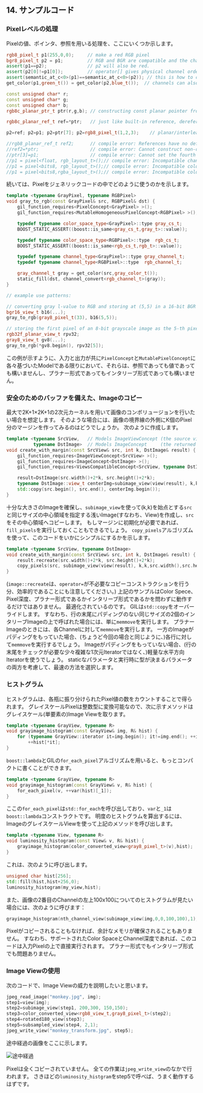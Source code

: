 <!-- Copyright 2014 Hiroaki Nishihara

     Distributed under the Boost Software License, Version 1.0.
     (See accompanying file LICENSE_1_0.txt or copy at
     http://www.boost.org/LICENSE_1_0.txt)
-->

<!-- Copyright 2008 Lubomir Bourdev and Hailin Jin

     Distributed under the Boost Software License, Version 1.0.
     (See accompanying file LICENSE_1_0.txt or copy at
     http://www.boost.org/LICENSE_1_0.txt)
-->

<!--
    Copyright 2005-2007 Adobe Systems Incorporated
    Distributed under the MIT License (see accompanying file LICENSE_1_0_0.txt
    or a copy at http://stlab.adobe.com/licenses.html)

    Some files are held under additional license.
    Please see "http://stlab.adobe.com/licenses.html" for more information.
-->


<!--
14. Sample Code
-->

## 14. サンプルコード

<!--
Pixel-level Sample Code

Here are some operations you can do with pixel values, pointers and references:
-->

### Pixelレベルの処理

Pixelの値、ポインタ、参照を用いる処理を、ここにいくつか示します。

```cpp
rgb8_pixel_t p1(255,0,0);     // make a red RGB pixel
bgr8_pixel_t p2 = p1;         // RGB and BGR are compatible and the channels will be properly mapped.
assert(p1==p2);               // p2 will also be red.
assert(p2[0]!=p1[0]);         // operator[] gives physical channel order (as laid down in memory)
assert(semantic_at_c<0>(p1)==semantic_at_c<0>(p2)); // this is how to compare the two red channels
get_color(p1,green_t()) = get_color(p2,blue_t());  // channels can also be accessed by name

const unsigned char* r;
const unsigned char* g;
const unsigned char* b;
rgb8c_planar_ptr_t ptr(r,g,b); // constructing const planar pointer from const pointers to each plane

rgb8c_planar_ref_t ref=*ptr;   // just like built-in reference, dereferencing a planar pointer returns a planar reference

p2=ref; p2=p1; p2=ptr[7]; p2=rgb8_pixel_t(1,2,3);    // planar/interleaved references and values to RGB/BGR can be freely mixed

//rgb8_planar_ref_t ref2;      // compile error: References have no default constructors
//ref2=*ptr;                   // compile error: Cannot construct non-const reference by dereferencing const pointer
//ptr[3]=p1;                   // compile error: Cannot set the fourth pixel through a const pointer
//p1 = pixel<float, rgb_layout_t>();// compile error: Incompatible channel depth
//p1 = pixel<bits8, rgb_layout_t>();// compile error: Incompatible color space (even though it has the same number of channels)
//p1 = pixel<bits8,rgba_layout_t>();// compile error: Incompatible color space (even though it contains red, green and blue channels)
```

<!--
Here is how to use pixels in generic code:
-->

続いては、Pixelをジェネリックコードの中でどのように使うのかを示します。

```cpp
template <typename GrayPixel, typename RGBPixel>
void gray_to_rgb(const GrayPixel& src, RGBPixel& dst) {
    gil_function_requires<PixelConcept<GrayPixel> >();
    gil_function_requires<MutableHomogeneousPixelConcept<RGBPixel> >();

    typedef typename color_space_type<GrayPixel>::type gray_cs_t;
    BOOST_STATIC_ASSERT((boost::is_same<gray_cs_t,gray_t>::value));

    typedef typename color_space_type<RGBPixel>::type  rgb_cs_t;
    BOOST_STATIC_ASSERT((boost::is_same<rgb_cs_t,rgb_t>::value));

    typedef typename channel_type<GrayPixel>::type gray_channel_t;
    typedef typename channel_type<RGBPixel>::type  rgb_channel_t;

    gray_channel_t gray = get_color(src,gray_color_t());
    static_fill(dst, channel_convert<rgb_channel_t>(gray));
}

// example use patterns:

// converting gray l-value to RGB and storing at (5,5) in a 16-bit BGR interleaved image:
bgr16_view_t b16(...);
gray_to_rgb(gray8_pixel_t(33), b16(5,5));

// storing the first pixel of an 8-bit grayscale image as the 5-th pixel of 32-bit planar RGB image:
rgb32f_planar_view_t rpv32;
gray8_view_t gv8(...);
gray_to_rgb(*gv8.begin(), rpv32[5]);
```

<!--
As the example shows, both the source and the destination can be references or values, planar or interleaved, as long as they model PixelConcept and MutablePixelConcept respectively.
-->

この例が示すように、入力と出力が共に`PixelConcept`と`MutablePixelConcept`に各々基づいたModelである限りにおいて、それらは、参照であっても値であっても構いませんし、プラナー形式であってもインタリーブ形式であっても構いません。

<!--
Creating a Copy of an Image with a Safe Buffer

Suppose we want to convolve an image with multiple kernels, the largest of which is 2K+1 x 2K+1 pixels.
It may be worth creating a margin of K pixels around the image borders.
Here is how to do it:
-->

### 安全のためのバッファを備えた、Imageのコピー

最大で2K+1×2K+1の2次元カーネルを用いて画像のコンボリュージョンを行いたい場合を想定します。
そのような場合には、画像の境界線の外側にK個のPixel分のマージンを作ってみるのはどうでしょうか。
次のように作成します。

```cpp
template <typename SrcView,   // Models ImageViewConcept (the source view)
          typename DstImage>  // Models ImageConcept     (the returned image)
void create_with_margin(const SrcView& src, int k, DstImage& result) {
    gil_function_requires<ImageViewConcept<SrcView> >();
    gil_function_requires<ImageConcept<DstImage> >();
    gil_function_requires<ViewsCompatibleConcept<SrcView, typename DstImage::view_t> >();

    result=DstImage(src.width()+2*k, src.height()+2*k);
    typename DstImage::view_t centerImg=subimage_view(view(result), k,k,src.width(),src.height());
    std::copy(src.begin(), src.end(), centerImg.begin());
}
```

<!--
We allocated a larger image, then we used subimage_view to create a shallow image of its center area of top left corner at (k,k) and of identical size as src, and finally we copied src into that center image.
If the margin needs initialization, we could have done it with fill_pixels.
Here is how to simplify this code using the copy_pixels algorithm:
-->

十分な大きさのImageを確保し、`subimage_view`を使って(k,k)を始点とする`src`と同じサイズの中心領域を指定する浅いImage(すなわち、View)を作成し、`src`をその中心領域へコピーします。
もしマージンに初期化が必要であれば、`fill_pixels`を実行しておくこともできるでしょう。
`copy_pixels`アルゴリズムを使って、このコードをいかにシンプルにするかを示します。

```cpp
template <typename SrcView, typename DstImage>
void create_with_margin(const SrcView& src, int k, DstImage& result) {
    result.recreate(src.width()+2*k, src.height()+2*k);
    copy_pixels(src, subimage_view(view(result), k,k,src.width(),src.height()));
}
```

<!--
(Note also that image::recreate is more efficient than operator=, as the latter will do an unnecessary copy construction).
Not only does the above example work for planar and interleaved images of any color space and pixel depth; it is also optimized.
GIL overrides std::copy - when called on two identical interleaved images with no padding at the end of rows, it simply does a memmove.
For planar images it does memmove for each channel. If one of the images has padding, (as in our case) it will try to do memmove for each row.
When an image has no padding, it will use its lightweight horizontal iterator (as opposed to the more complex 1D image iterator that has to check for the end of rows).
It choses the fastest method, taking into account both static and run-time parameters.
-->

(`image::recreate`は、`operator=`が不必要なコピーコンストラクションを行う分、効率的であることにも注意してください。)
上記のサンプルはColor Spece、Pixel深度、プラナー形式であるかインタリーブ形式であるかを問わずに動作するだけではありません。
最適化されているのです。
GILは`std::copy`をオーバーライドします。
すなわち、行の末尾にパディングのない同じサイズの2個のインタリーブImageの上で呼ばれた場合には、単に`memmove`を実行します。
プラナーImageのときには、各Channelに対して`memmove`を実行します。
一方のImageがパディングをもっていた場合、(ちょうど今回の場合と同じように、)各行に対して`memmove`を実行するでしょう。
Imageがパディングをもっていない場合、(行の末尾をチェックが必要な少々複雑な1次元Iteratorではなく、)軽量な水平方向Iteratorを使うでしょう。
staticなパラメータと実行時に型が決まるパラメータの両方を考慮して、最速の方法を選択します。

<!--
Histogram

The histogram can be computed by counting the number of pixel values that fall in each bin.
The following method takes a grayscale (one-dimensional) image view, since only grayscale pixels are convertible to integers:
-->

### ヒストグラム

ヒストグラムは、各瓶に振り分けられたPixel値の数をカウントすることで得られます。
グレイスケールPixelは整数型に変換可能なので、次に示すメソッドはグレイスケール(単要素の)Image Viewを取ります。

```cpp
template <typename GrayView, typename R>
void grayimage_histogram(const GrayView& img, R& hist) {
    for (typename GrayView::iterator it=img.begin(); it!=img.end(); ++it)
        ++hist[*it];
}
```

<!--
Using boost::lambda and GIL's for_each_pixel algorithm, we can write this more compactly:
-->

`boost::lambda`とGILの`for_each_pixel`アルゴリズムを用いると、もっとコンパクトに書くことができます。

```cpp
template <typename GrayView, typename R>
void grayimage_histogram(const GrayView& v, R& hist) {
    for_each_pixel(v, ++var(hist)[_1]);
}
```

<!--
Where for_each_pixel invokes std::for_each and var and _1 are boost::lambda constructs.
To compute the luminosity histogram, we call the above method using the grayscale view of an image:
-->

ここの`for_each_pixel`は`std::for_each`を呼び出しており、`var`と`_1`は`boost::lambda`コンストラクトです。
明度のヒストグラムを算出するには、ImageのグレイスケールViewを使って上記のメソッドを呼び出します。

```cpp
template <typename View, typename R>
void luminosity_histogram(const View& v, R& hist) {
    grayimage_histogram(color_converted_view<gray8_pixel_t>(v),hist);
}
```

<!--
This is how to invoke it:
-->

これは、次のように呼び出します。

```cpp
unsigned char hist[256];
std::fill(hist,hist+256,0);
luminosity_histogram(my_view,hist);
```

<!--
If we want to view the histogram of the second channel of the image in the top left 100x100 area, we call:
-->

また、画像の2番目のChannelの左上100x100についてのヒストグラムが見たい場合には、次のように呼びます：

```cpp
grayimage_histogram(nth_channel_view(subimage_view(img,0,0,100,100),1),hist);
```

<!--
No pixels are copied and no extra memory is allocated - the code operates directly on the source pixels, which could be in any supported color space and channel depth.
They could be either planar or interleaved.
-->

Pixelがコピーされることもなければ、余計なメモリが確保されることもありません。
すなわち、サポートされたColor SpaceとChannel深度であれば、このコードは入力Pixelの上で直接実行されます。
プラナー形式でもインタリーブ形式でも問題ありません。

<!--
Using Image Views

The following code illustrates the power of using image views:
-->

### Image Viewの使用

次のコードで、Image Viewの威力を説明したいと思います。

```cpp
jpeg_read_image("monkey.jpg", img);
step1=view(img);
step2=subimage_view(step1, 200,300, 150,150);
step3=color_converted_view<rgb8_view_t,gray8_pixel_t>(step2);
step4=rotated180_view(step3);
step5=subsampled_view(step4, 2,1);
jpeg_write_view("monkey_transform.jpg", step5);
```

<!--
The intermediate images are shown here:
-->

途中経過の画像をここに示します。

![途中経過](http://hironishihara.github.com/GILDesignGuide-ja/src/img/monkey_steps.jpg "途中経過")

<!--
Notice that no pixels are ever copied.
All the work is done inside jpeg_write_view. 
If we call our luminosity_histogram with step5 it will do the right thing.
-->

Pixelは全くコピーされていません。
全ての作業は`jpeg_write_view`のなかで行われます。
さきほどの`luminosity_histgram`をstep5で呼べば、うまく動作するはずです。
